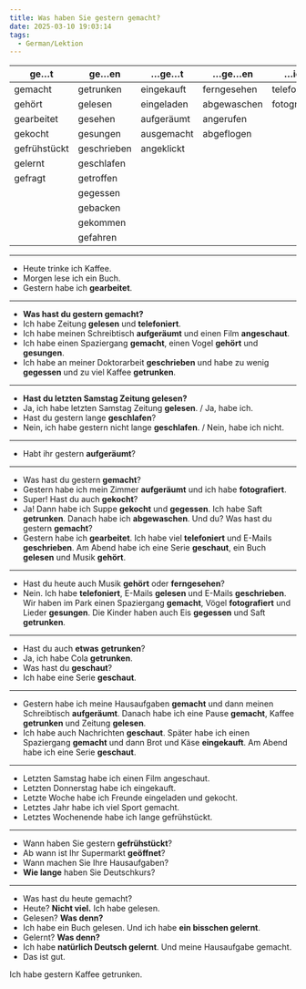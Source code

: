 ```yaml
---
title: Was haben Sie gestern gemacht?
date: 2025-03-10 19:03:14
tags:
  - German/Lektion
---
```


| ge…t         | ge…en       | …ge…t      | …ge…en      | …iert        | …t    |
| ------------ | ----------- | ---------- | ----------- | ------------ | ------- |
| gemacht      | getrunken   | eingekauft | ferngesehen | telefoniert  | besucht |
| gehört       | gelesen     | eingeladen | abgewaschen | fotografiert |         |
| gearbeitet   | gesehen     | aufgeräumt | angerufen   |              |         |
| gekocht      | gesungen    | ausgemacht | abgeflogen  |              |         |
| gefrühstückt | geschrieben | angeklickt |             |              |         |
| gelernt      | geschlafen  |            |             |              |         |
| gefragt      | getroffen   |            |             |              |         |
|              | gegessen    |            |             |              |         |
|              | gebacken    |            |             |              |         |
|              | gekommen    |            |             |              |         |
|              | gefahren    |            |             |              |         |

 ---
 - Heute trinke ich Kaffee.
 - Morgen lese ich ein Buch.
 - Gestern habe ich **gearbeitet**.
---
- **Was hast du gestern gemacht?**
- Ich habe Zeitung **gelesen** und **telefoniert**.
- Ich habe meinen Schreibtisch **aufgeräumt** und einen Film **angeschaut**.
- Ich habe einen Spaziergang **gemacht**, einen Vogel **gehört** und **gesungen**.
- Ich habe an meiner Doktorarbeit **geschrieben** und habe zu wenig **gegessen** und zu viel Kaffee **getrunken**.
---
- **Hast du letzten Samstag Zeitung gelesen?**
- Ja, ich habe letzten Samstag Zeitung **gelesen**. / Ja, habe ich.
- Hast du gestern lange **geschlafen**?
- Nein, ich habe gestern nicht lange **geschlafen**. / Nein, habe ich nicht.
---
- Habt ihr gestern **aufgeräumt**?
---
- Was hast du gestern **gemacht**?
- Gestern habe ich mein Zimmer **aufgeräumt** und ich habe **fotografiert**.
- Super! Hast du auch **gekocht**?
- Ja! Dann habe ich Suppe **gekocht** und **gegessen**. Ich habe Saft **getrunken**. Danach habe ich **abgewaschen**. Und du? Was hast du gestern **gemacht**?
- Gestern habe ich **gearbeitet**. Ich habe viel **telefoniert** und E-Mails **geschrieben**. Am Abend habe ich eine Serie **geschaut**, ein Buch **gelesen** und Musik **gehört**.
---
- Hast du heute auch Musik **gehört** oder **ferngesehen**?
- Nein. Ich habe **telefoniert**, E-Mails **gelesen** und E-Mails **geschrieben**. Wir haben im Park einen Spaziergang **gemacht**, Vögel **fotografiert** und Lieder **gesungen**. Die Kinder haben auch Eis **gegessen** und Saft **getrunken**.
---
- Hast du auch **etwas** **getrunken**?
- Ja, ich habe Cola **getrunken**.
- Was hast du **geschaut**?
- Ich habe eine Serie **geschaut**.
---
- Gestern habe ich meine Hausaufgaben **gemacht** und dann meinen Schreibtisch **aufgeräumt**. Danach habe ich eine Pause **gemacht**, Kaffee **getrunken** und Zeitung **gelesen**.
- Ich habe auch Nachrichten **geschaut**. Später habe ich einen Spaziergang **gemacht** und dann Brot und Käse **eingekauft**. Am Abend habe ich eine Serie **geschaut**.
---
- Letzten Samstag habe ich einen Film angeschaut.
- Letzten Donnerstag habe ich eingekauft.
- Letzte Woche habe ich Freunde eingeladen und gekocht.
- Letztes Jahr habe ich viel Sport gemacht.
- Letztes Wochenende habe ich lange gefrühstückt.
---
- Wann haben Sie gestern **gefrühstückt**?
- Ab wann ist Ihr Supermarkt **geöffnet**?
- Wann machen Sie Ihre Hausaufgaben?
- **Wie lange** haben Sie Deutschkurs?
---
- Was hast du heute gemacht?
- Heute? **Nicht viel.** Ich habe gelesen.
- Gelesen? **Was denn?**
- Ich habe ein Buch gelesen. Und ich habe **ein bisschen gelernt**.
- Gelernt? **Was denn?**
- Ich habe **natürlich Deutsch gelernt**. Und meine Hausaufgabe gemacht.
- Das ist gut.

Ich habe gestern Kaffee getrunken.
